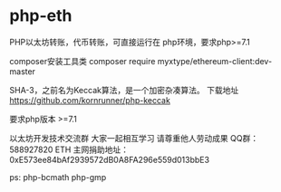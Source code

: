 # php-eth
PHP以太坊转账，代币转账，可直接运行在 php环境，要求php>=7.1

composer安装工具类
composer require myxtype/ethereum-client:dev-master


SHA-3，之前名为Keccak算法，是一个加密杂凑算法。 下载地址
https://github.com/kornrunner/php-keccak

要求php版本 >=7.1

以太坊开发技术交流群
大家一起相互学习 请尊重他人劳动成果
QQ群：588927820
ETH 主网捐助地址：0xE573ee84bAf2939572dB0A8FA296e559d013bbE3


ps:
php-bcmath
php-gmp
